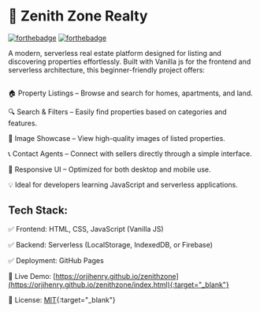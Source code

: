 # 🏡 Zenith Zone Realty
[![forthebadge](https://forthebadge.com/images/badges/uses-js.png)](https://orjiude.tech)
[![forthebadge](http://forthebadge.com/images/badges/built-with-love.svg)](https://orjiude.tech)


A modern, serverless real estate platform designed for listing and discovering properties effortlessly. Built with Vanilla js for the frontend and serverless architecture, this beginner-friendly project offers:
##
🏠 Property Listings – Browse and search for homes, apartments, and land.

🔍 Search & Filters – Easily find properties based on categories and features.

📸 Image Showcase – View high-quality images of listed properties.

📞 Contact Agents – Connect with sellers directly through a simple interface.

📱 Responsive UI – Optimized for both desktop and mobile use.

💡 Ideal for developers learning JavaScript and serverless applications.

## Tech Stack:
✅ Frontend: HTML, CSS, JavaScript (Vanilla JS)

✅ Backend: Serverless (LocalStorage, IndexedDB, or Firebase)

✅ Deployment: GitHub Pages

🔗 Live Demo: [https://orjihenry.github.io/zenithzone](https://orjihenry.github.io/zenithzone/index.html){:target="_blank"}

📜 License: [MIT](https://choosealicense.com/licenses/mit/){:target="_blank"}